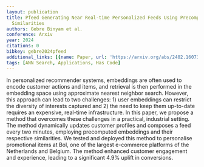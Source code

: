 ```yaml
---
layout: publication
title: Pfeed Generating Near Real-time Personalized Feeds Using Precomputed Embedding
  Similarities
authors: Gebre Binyam et al.
conference: Arxiv
year: 2024
citations: 0
bibkey: gebre2024pfeed
additional_links: [{name: Paper, url: 'https://arxiv.org/abs/2402.16073'}]
tags: [ANN Search, Applications, Has Code]
---
```

In personalized recommender systems, embeddings are often used to encode
customer actions and items, and retrieval is then performed in the embedding
space using approximate nearest neighbor search. However, this approach can
lead to two challenges: 1) user embeddings can restrict the diversity of
interests captured and 2) the need to keep them up-to-date requires an
expensive, real-time infrastructure. In this paper, we propose a method that
overcomes these challenges in a practical, industrial setting. The method
dynamically updates customer profiles and composes a feed every two minutes,
employing precomputed embeddings and their respective similarities. We tested
and deployed this method to personalise promotional items at Bol, one of the
largest e-commerce platforms of the Netherlands and Belgium. The method
enhanced customer engagement and experience, leading to a significant 4.9%
uplift in conversions.